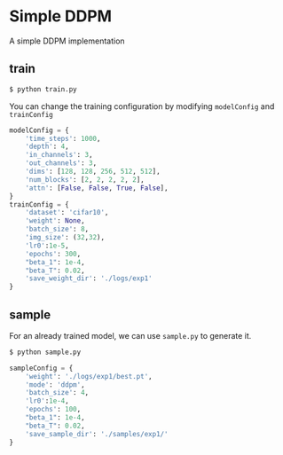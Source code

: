 # Simple DDPM

A simple DDPM implementation

## train

```bash
$ python train.py
```

You can change the training configuration by modifying `modelConfig` and `trainConfig`

```python
modelConfig = {
    'time_steps': 1000,
    'depth': 4,
    'in_channels': 3,
    'out_channels': 3,
    'dims': [128, 128, 256, 512, 512],
    'num_blocks': [2, 2, 2, 2, 2],
    'attn': [False, False, True, False],
}
trainConfig = {
    'dataset': 'cifar10',
    'weight': None,
    'batch_size': 8,
    'img_size': (32,32),
    'lr0':1e-5,
    'epochs': 300,
    "beta_1": 1e-4,
    "beta_T": 0.02,
    'save_weight_dir': './logs/exp1'
}
```

## sample

For an already trained model, we can use `sample.py` to generate it.

```bash
$ python sample.py
```

```python
sampleConfig = {
    'weight': './logs/exp1/best.pt',
    'mode': 'ddpm',
    'batch_size': 4,
    'lr0':1e-4,
    'epochs': 100,
    "beta_1": 1e-4,
    "beta_T": 0.02,
    'save_sample_dir': './samples/exp1/'
}
```

